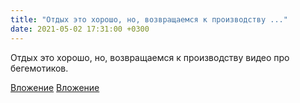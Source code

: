 ```yaml
---
title: "Отдых это хорошо, но, возвращаемся к производству ..."
date: 2021-05-02 17:31:00 +0300
---
```


Отдых это хорошо, но, возвращаемся к производству видео про бегемотиков.


[Вложение](https://vk.com/photo41076938_457247320)
[Вложение](https://vk.com/photo41076938_457247319)
